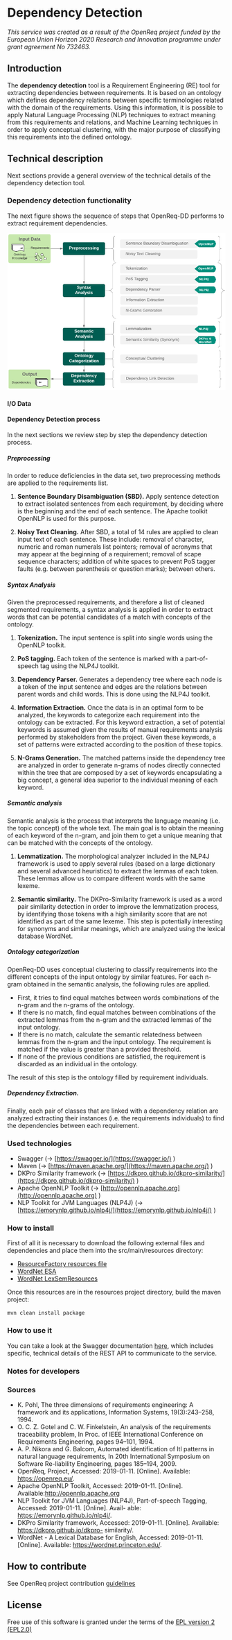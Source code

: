 # Dependency Detection

_This service was created as a result of the OpenReq project funded by the European Union Horizon 2020 Research and Innovation programme under grant agreement No 732463._

## Introduction

The **dependency detection** tool is a Requirement Engineering (RE) tool for extracting dependencies between requirements. It is based on an ontology which defines dependency relations between specific terminologies related with the domain of the requirements. Using this information, it is possible to apply Natural Language Processing (NLP) techniques to extract meaning from this requirements and relations, and Machine Learning techniques in order to apply conceptual clustering, with the major purpose of classifying this requirements into the defined ontology.

## Technical description

Next sections provide a general overview of the technical details of the dependency detection tool.

### Dependency detection functionality

The next figure shows the sequence of steps that OpenReq-DD performs to extract requirement dependencies.

![Dependency Detection process](img/dependency-detection-overview.png)

#### I/O Data

#### Dependency Detection process

In the next sections we review step by step the dependency detection process.

##### Preprocessing

In order to reduce deficiencies in the data set, two preprocessing methods are applied to the requirements list.

1. **Sentence Boundary Disambiguation (SBD).** Apply sentence detection to extract isolated sentences from
each requirement, by deciding where is the beginning and the end of each sentence. The Apache toolkit
OpenNLP is used for this purpose.

2. **Noisy Text Cleaning.** After SBD, a total of 14 rules are applied to clean input text of each sentence.
These include: removal of character, numeric and roman numerals list pointers; removal of acronyms that
may appear at the beginning of a requirement; removal of scape sequence characters; addition of white
spaces to prevent PoS tagger faults (e.g. between parenthesis or question marks); between others.

##### Syntax Analysis

Given the preprocessed requirements, and therefore a list of cleaned segmented requirements, a syntax analysis
is applied in order to extract words that can be potential candidates of a match with concepts of the ontology.

1. **Tokenization.** The input sentence is split into single words using the OpenNLP toolkit.

2. **PoS tagging.** Each token of the sentence is marked with a part-of-speech tag using the NLP4J toolkit.

3. **Dependency Parser.** Generates a dependency tree where each node is a token of the input sentence and
edges are the relations between parent words and child words. This is done using the NLP4J toolkit.

4. **Information Extraction.** Once the data is in an optimal form to be analyzed, the keywords to categorize
each requirement into the ontology can be extracted. For this keyword extraction, a set of potential keywords
is assumed given the results of manual requirements analysis performed by stakeholders from the project.
Given these keywords, a set of patterns were extracted according to the position of these topics.

5. **N-Grams Generation.** The matched patterns inside the dependency tree are analyzed in order to generate
n-grams of nodes directly connected within the tree that are composed by a set of keywords encapsulating
a big concept, a general idea superior to the individual meaning of each keyword.

##### Semantic analysis

Semantic analysis is the process that interprets the language meaning (i.e. the topic concept) of the whole text.
The main goal is to obtain the meaning of each keyword of the n-gram, and join them to get a unique meaning
that can be matched with the concepts of the ontology.

1. **Lemmatization.** The morphological analyzer included in the NLP4J framework is used to apply several
rules (based on a large dictionary and several advanced heuristics) to extract the lemmas of each token.
These lemmas allow us to compare different words with the same lexeme.

2. **Semantic similarity.** The DKPro-Similarity framework is used as a word pair similarity detection in
order to improve the lemmatization process, by identifying those tokens with a high similarity score that
are not identified as part of the same lexeme. This step is potentially interesting for synonyms and similar
meanings, which are analyzed using the lexical database WordNet.

##### Ontology categorization

OpenReq-DD uses conceptual clustering to classify requirements into the different concepts of the input ontology
by similar features. For each n-gram obtained in the semantic analysis, the following rules are applied.

- First, it tries to find equal matches between words combinations of the n-gram and the n-grams of the ontology.
- If there is no match, find equal matches between combinations of the extracted lemmas from the n-gram and
the extracted lemmas of the input ontology.
- If there is no match, calculate the semantic relatedness between lemmas from the n-gram and the input
ontology. The requirement is matched if the value is greater than a provided threshold.
- If none of the previous conditions are satisfied, the requirement is discarded as an individual in the ontology.

The result of this step is the ontology filled by requirement individuals.

##### Dependency Extraction.

Finally, each pair of classes that are linked with a dependency relation are analyzed extracting their instances
(i.e. the requirements individuals) to find the dependencies between each requirement.

### Used technologies

* Swagger (&rarr; [https://swagger.io/](https://swagger.io/) )
* Maven (&rarr; [https://maven.apache.org/](https://maven.apache.org/) )
* DKPro Similarity framework (&rarr; [https://dkpro.github.io/dkpro-similarity/](https://dkpro.github.io/dkpro-similarity/) )
* Apache OpenNLP Toolkit (&rarr; [http://opennlp.apache.org](http://opennlp.apache.org) )
* NLP Toolkit for JVM Languages (NLP4J) (&rarr; [https://emorynlp.github.io/nlp4j/](https://emorynlp.github.io/nlp4j/) )

### How to install

First of all it is necessary to download the following external files and dependencies and place them into the src/main/resources directory:

- [ResourceFactory resources file](https://docs.google.com/uc?export=download&id=1hkXniK5pNVDbplT22cQtyHum53IbFvNE)
- [WordNet ESA](https://docs.google.com/uc?export=download&id=1I6oQqIeZva1CwLA96OkHFSZKiBfUgWLe)
- [WordNet LexSemResources](https://docs.google.com/uc?export=download&id=1TeYlsHbcCtxbsVVoBvttdVsvbKFHPbZn)

Once this resources are in the resources project directory, build the maven project:

```
mvn clean install package
```

### How to use it

You can take a look at the Swagger documentation [here](https://api.openreq.eu/dependency-detection/swagger-ui.html), which includes specific, technical details of the REST API to communicate to the service.

### Notes for developers

### Sources

* K. Pohl, The three dimensions of requirements engineering: A framework and its applications, Information
Systems, 19(3):243–258, 1994.
* O. C. Z. Gotel and C. W. Finkelstein, An analysis of the requirements traceability problem, In Proc. of
IEEE International Conference on Requirements Engineering, pages 94–101, 1994.
* A. P. Nikora and G. Balcom, Automated identification of ltl patterns in natural language requirements, In
20th International Symposium on Software Re-liability Engineering, pages 185–194, 2009.
* OpenReq, Project, Accessed: 2019-01-11. [Online]. Available: https://openreq.eu/.
* Apache OpenNLP Toolkit, Accessed: 2019-01-11. [Online]. Available:http://opennlp.apache.org
* NLP Toolkit for JVM Languages (NLP4J), Part-of-speech Tagging, Accessed: 2019-01-11. [Online]. Avail-
able: https://emorynlp.github.io/nlp4j/.
* DKPro Similarity framework, Accessed: 2019-01-11. [Online]. Available: https://dkpro.github.io/dkpro-
similarity/.
* WordNet - A Lexical Database for English, Accessed:
2019-01-11. [Online]. Available:
https://wordnet.princeton.edu/.

## How to contribute

See OpenReq project contribution [guidelines](https://github.com/OpenReqEU/OpenReq/blob/master/CONTRIBUTING.md)

## License

Free use of this software is granted under the terms of the [EPL version 2 (EPL2.0)](https://www.eclipse.org/legal/epl-2.0/)
